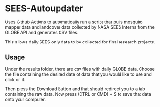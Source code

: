 # SEES-Autoupdater
Uses Github Actions to automatically run a script that pulls mosquito mapper data and landcover data collected by NASA SEES Interns from the GLOBE API and generates CSV files.

This allows daily SEES only data to be collected for final research projects.

## Usage

Under the results folder, there are csv files with daily GLOBE data. Choose the file containing the desired date of data that you would like to use and click on it.

Then press the Download Button and that should redirect you to a tab containing the raw data. Now press (CTRL or CMD) + S to save that data onto your computer.
